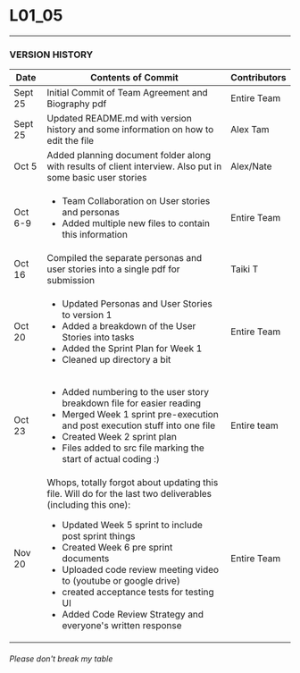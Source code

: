 # L01_05

---

### VERSION HISTORY

|Date|Contents of Commit|Contributors
---|---|---
Sept 25|Initial Commit of Team Agreement and Biography pdf|Entire Team
Sept 25|Updated README.md with version history and some information on how to edit the file|Alex Tam
Oct 5|Added planning document folder along with results of client interview. Also put in some basic user stories|Alex/Nate
Oct 6-9|<ul><li>Team Collaboration on User stories and personas</li><li>Added multiple new files to contain this information</li></ul>|Entire Team
Oct 16|Compiled the separate personas and user stories into a single pdf for submission|Taiki T
Oct 20|<ul><li>Updated Personas and User Stories to version 1</li><li>Added a breakdown of the User Stories into tasks</li><li>Added the Sprint Plan for Week 1</li><li>Cleaned up directory a bit</li></ul>|Entire Team
Oct 23|<ul><li>Added numbering to the user story breakdown file for easier reading</li><li>Merged Week 1 sprint pre-execution and post execution stuff into one file</li><li>Created Week 2 sprint plan</li><li>Files added to src file marking the start of actual coding :)</ul>|Entire team
Nov 20|Whops, totally forgot about updating this file. Will do for the last two deliverables (including this one):<ul><li>Updated Week 5 sprint to include post sprint things</li><li>Created Week 6 pre sprint documents</li><li>Uploaded code review meeting video to (youtube or google drive)</li><li>created acceptance tests for testing UI</li><li>Added Code Review Strategy and everyone's written response</li></ul>|Entire Team

###### Please don't break my table
